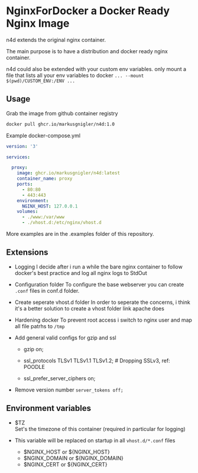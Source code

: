 
# NginxForDocker a Docker Ready Nginx Image

n4d extends the original nginx container.

The main purpose is to have a distribution and docker ready nginx container.

n4d could also be extended with your custom env variables. 
only mount a file that lists all your env variables to docker `... --mount $(pwd)/CUSTOM_ENV:/ENV ...`

<!-- n4d is a distribution and docker ready nginx container. -->

<!-- It extends the original nginx container and create a new tag on every release from original nginx. -->

## Usage

Grab the image from github container registry

```bash
docker pull ghcr.io/markusgnigler/n4d:1.0
```

Example docker-compose.yml

```yml
version: '3'

services:

  proxy:
    image: ghcr.io/markusgnigler/n4d:latest
    container_name: proxy
    ports:
      - 80:80
      - 443:443
    environment:
      NGINX_HOST: 127.0.0.1
    volumes:
      - ./www:/var/www
      - ./vhost.d:/etc/nginx/vhost.d
```

More examples are in the .examples folder of this repository.

## Extensions

- Logging
    I decide after i run a while the bare nginx container to follow docker's best practice and log all nginx logs to StdOut

- Configuration folder
    To configure the base webserver you can create `.conf` files in conf.d folder.

- Create seperate vhost.d folder
    In order to seperate the concerns, i think it's a better solution to create a vhost folder link apache does

- Hardening docker
    To prevent root access i switch to nginx user and map all file patrhs to `/tmp`

- Add general valid configs for gzip and ssl
    + gzip  on;

    + ssl_protocols TLSv1 TLSv1.1 TLSv1.2; # Dropping SSLv3, ref: POODLE
    + ssl_prefer_server_ciphers on;

- Remove version number `server_tokens off;`

## Environment variables

- $TZ<br>
    Set's the timezone of this container (required in particular for logging)

- This variable will be replaced on startup in all `vhost.d/*.conf` files<br>
    * $NGINX_HOST or ${NGINX_HOST}
    * $NGINX_DOMAIN or ${NGINX_DOMAIN}
    * $NGINX_CERT or ${NGINX_CERT}

